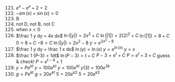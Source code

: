121. $e^x - e^x + 2 = 2$
122. $-\sin(x) + \sin(x) = 0$
123. B
124. not D, not B, not C
125. when $x<0$
126. $\frac 1 y dy = 4x dx$
	$\ln(|y|) = 2x^2 + C$
	$\ln(|1|) = 2(2)^2 + C$
	$\ln(|1|) = 8 + C$
	$0 = 8 + C$
	$-8 = C$
	$\ln(|y|) = 2x^2 - 8$
	$y = e^{2x^2 - 8}$
127. $\frac 1 y dy = \frac 1 x dx$
	$\ln(y) = \ln(x)$
	$y = e^{\ln(x)}$
	$y = x$
128. $\frac 1 {P-3} = 1dt$
	$\ln(P-3) = t + C$
	$P-3 = e^{t} + C$
	$P = e^{t} + 3 + C$
	guess & check!
	$P = e^{t-4} + 1$
129. $y=Pe^{kt}$
	$y=100e^{kt}$
	$y=100e^{kt}$
	$y(3)=100e^{3k}$
130. $g=Pe^{kt}$
	$g=20e^{kt}$
	$5=20e^{k2}$
	$5=20e^{k2}$